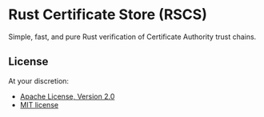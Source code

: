 Rust Certificate Store (RSCS)
=============================

Simple, fast, and pure Rust verification of Certificate Authority trust chains.

## License

At your discretion:

- [Apache License, Version 2.0](http://www.apache.org/licenses/LICENSE-2.0)
- [MIT license](http://opensource.org/licenses/MIT)
